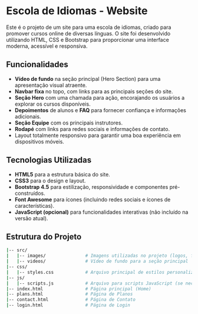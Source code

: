 # Escola de Idiomas - Website

Este é o projeto de um site para uma escola de idiomas, criado para promover cursos online de diversas línguas. O site foi desenvolvido utilizando HTML, CSS e Bootstrap para proporcionar uma interface moderna, acessível e responsiva. 

## Funcionalidades

- **Vídeo de fundo** na seção principal (Hero Section) para uma apresentação visual atraente.
- **Navbar fixa** no topo, com links para as principais seções do site.
- **Seção Hero** com uma chamada para ação, encorajando os usuários a explorar os cursos disponíveis.
- **Depoimentos** de alunos e **FAQ** para fornecer confiança e informações adicionais.
- **Seção Equipe** com os principais instrutores.
- **Rodapé** com links para redes sociais e informações de contato.
- Layout totalmente responsivo para garantir uma boa experiência em dispositivos móveis.

## Tecnologias Utilizadas

- **HTML5** para a estrutura básica do site.
- **CSS3** para o design e layout.
- **Bootstrap 4.5** para estilização, responsividade e componentes pré-construídos.
- **Font Awesome** para ícones (incluindo redes sociais e ícones de características).
- **JavaScript (opcional)** para funcionalidades interativas (não incluído na versão atual).

## Estrutura do Projeto

```bash
|-- src/
|   |-- images/               # Imagens utilizadas no projeto (logos, fotos de equipe, etc.)
|   |-- videos/               # Vídeo de fundo para a seção principal
|-- css/
|   |-- styles.css            # Arquivo principal de estilos personalizados
|-- js/
|   |-- scripts.js            # Arquivo para scripts JavaScript (se necessário)
|-- index.html                # Página principal (Home)
|-- plans.html                # Página de Planos
|-- contact.html              # Página de Contato
|-- login.html                # Página de Login
